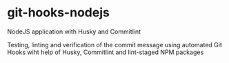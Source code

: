 # git-hooks-nodejs
NodeJS application with Husky and Commitlint

Testing, linting and verification of the commit message using automated Git Hooks wiht help of Husky, Commitlint and lint-staged NPM packages
